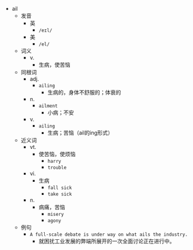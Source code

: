 - ail
  - 发音
    - 英
      - `/eɪl/`
    - 美
      - `/el/`
  - 词义
    - v.
      - 生病，使苦恼
  - 同根词
    - adj.
      - `ailing`
        - 生病的，身体不舒服的；体衰的
    - n.
      - `ailment`
        - 小病；不安
    - v.
      - `ailing`
        - 生病；苦恼（ail的ing形式）
  - 近义词
    - vt.
      - 使苦恼，使烦恼
        - `harry`
        - `trouble`
    - vi.
      - 生病
        - `fall sick`
        - `take sick`
    - n.
      - 病痛，苦恼
        - `misery`
        - `agony`
  - 例句
    - `A full-scale debate is under way on what ails the industry.`
      - 就困扰工业发展的弊端所展开的一次全面讨论正在进行中。

